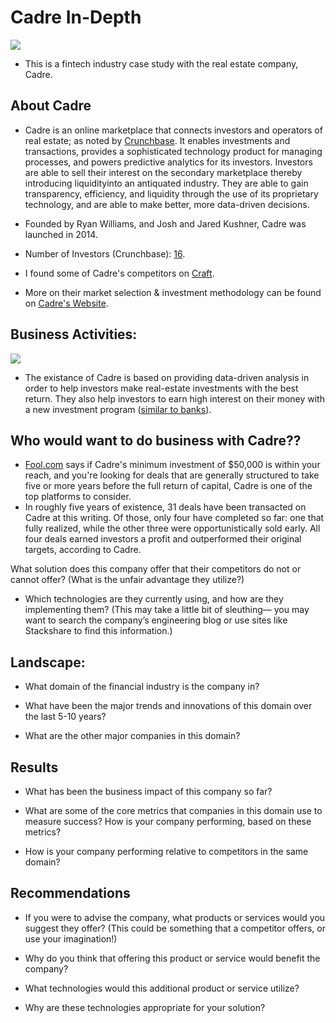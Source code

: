 # Cadre In-Depth
![](https://cdn.cadre.com/assets/img/public/cadre-logo-black-600x600.png)


* This is a fintech industry case study with the real estate company, Cadre. 

## About Cadre

* Cadre is an online marketplace that connects investors and operators of real estate; as noted by [Crunchbase][1]. It enables investments and transactions, provides a sophisticated technology product for managing processes, and powers predictive analytics for its investors. Investors are able to sell their interest on the secondary marketplace thereby introducing liquidityinto an antiquated industry. They are able to gain transparency, efficiency, and liquidity through the use of its proprietary technology, and are able to make better, more data-driven decisions.   
* Founded by Ryan Williams, and Josh and Jared Kushner, Cadre was launched in 2014.  
* Number of Investors (Crunchbase): [16][3].  
* I found some of Cadre's competitors on [Craft][4].   

* More on their market selection & investment methodology can be found on [Cadre's Website][2].

[1]: https://www.crunchbase.com/organization/cadre-2
[2]: https://cadre.com/insights/challenge-of-market-selection-cadre-approach
[3]: https://www.crunchbase.com/organization/cadre-2/company_financials
[4]: https://craft.co/cadre/competitors


## Business Activities:
![](https://cadre.com/insights/content/images/size/w2000/2020/09/Market-Selection-0.PNG)

* The existance of Cadre is based on providing data-driven analysis in order to help investors make real-estate investments with the best return. They also help investors to earn high interest on their money with a new investment program ([similar to banks][5]).

[5]: https://cadre.com/cash

## Who would want to do business with Cadre??    



* [Fool.com][6] says if Cadre's minimum investment of $50,000 is within your reach, and you're looking for deals that are generally structured to take five or more years before the full return of capital, Cadre is one of the top platforms to consider.    
* In roughly five years of existence, 31 deals have been transacted on Cadre at this writing. Of those, only four have completed so far: one that fully realized, while the other three were opportunistically sold early. All four deals earned investors a profit and outperformed their original targets, according to Cadre.

[6]: https://www.fool.com/millionacres/real-estate-investing/crowdfunding/cadre-commercial-real-estate-crowdfunding-review/


What solution does this company offer that their competitors do not or cannot offer? (What is the unfair advantage they utilize?)

* Which technologies are they currently using, and how are they implementing them? (This may take a little bit of sleuthing–– you may want to search the company’s engineering blog or use sites like Stackshare to find this information.)


## Landscape:

* What domain of the financial industry is the company in?

* What have been the major trends and innovations of this domain over the last 5-10 years?

* What are the other major companies in this domain?

## Results

* What has been the business impact of this company so far?

* What are some of the core metrics that companies in this domain use to measure success? How is your company performing, based on these metrics?

* How is your company performing relative to competitors in the same domain?


## Recommendations

* If you were to advise the company, what products or services would you suggest they offer? (This could be something that a competitor offers, or use your imagination!)

* Why do you think that offering this product or service would benefit the company?

* What technologies would this additional product or service utilize?

* Why are these technologies appropriate for your solution?

